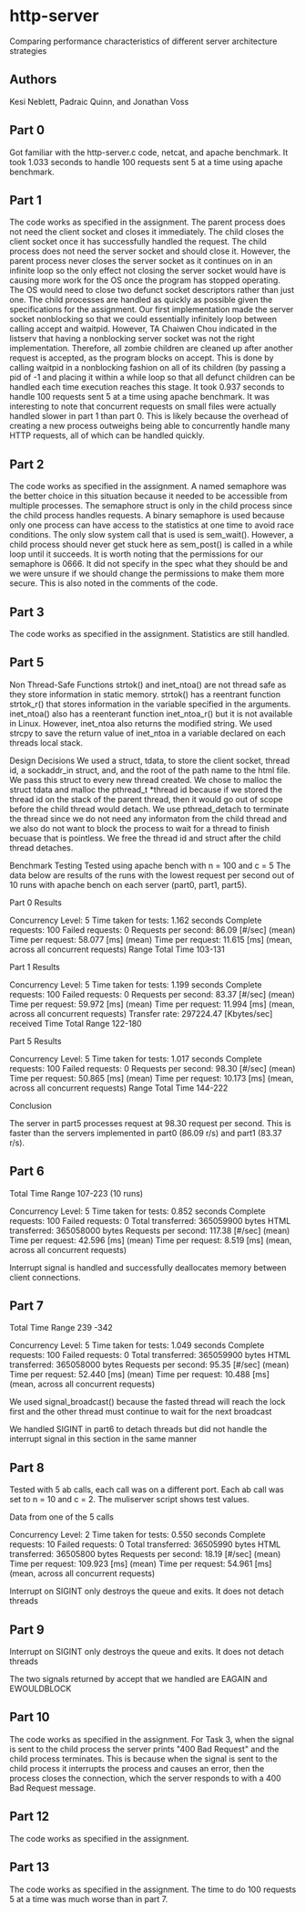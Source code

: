 # http-server
Comparing performance characteristics of different server architecture strategies 

Authors
--------
Kesi Neblett, Padraic Quinn, and Jonathan Voss

Part 0
------
Got familiar with the http-server.c code, netcat, and apache benchmark. It took
1.033 seconds to handle 100 requests sent 5 at a time using apache benchmark.

Part 1
------
The code works as specified in the assignment. The parent process does not need
the client socket and closes it immediately. The child closes the client socket
once it has successfully handled the request. The child process does not need
the server socket and should close it. However, the parent process never closes
the server socket as it continues on in an infinite loop so the only effect not
closing the server socket would have is causing more work for the OS once the 
program has stopped operating. The OS would need to close two defunct socket
descriptors rather than just one. The child processes are handled as quickly as
possible given the specifications for the assignment. Our first implementation 
made the server socket nonblocking so that we could essentially infinitely loop
between calling accept and waitpid. However, TA Chaiwen Chou indicated in the
listserv that having a nonblocking server socket was not the right
implementation. Therefore, all zombie children are cleaned up after another
request is accepted, as the program blocks on accept. This is done by calling 
waitpid in a nonblocking fashion on all of its children (by passing a pid of -1
and placing it within a while loop so that all defunct children can be
handled each time execution reaches this stage. It took 0.937 seconds to handle
100 requests sent 5 at a time using apache benchmark. It was interesting to note
that concurrent requests on small files were actually handled slower in part 1
than part 0. This is likely because the overhead of creating a new process
outweighs being able to concurrently handle many HTTP requests, all of which can
be handled quickly.

Part 2
------
The code works as specified in the assignment. A named semaphore was the better
choice in this situation because it needed to be accessible from multiple
processes. The semaphore struct is only in the child process since the child
process handles requests. A binary semaphore is used because only one process
can have access to the statistics at one time to avoid race conditions. The only
slow system call that is used is sem_wait(). However, a child process should
never get stuck here as sem_post() is called in a while loop until it succeeds.
It is worth noting that the permissions for our semaphore is 0666. It did not
specify in the spec what they should be and we were unsure if we should change
the permissions to make them more secure. This is also noted in the comments of
the code.

Part 3
------
The code works as specified in the assignment. Statistics are still handled.

Part 5
------
Non Thread-Safe Functions
strtok() and inet_ntoa() are not thread safe as they store information in static
memory. strtok() has a reentrant function strtok_r() that stores information in
the variable specified in the arguments. inet_ntoa() also has a reenterant 
function inet_ntoa_r() but it is not available in Linux. However, inet_ntoa also
returns the modified string. We used strcpy to save the return value of
inet_ntoa in a variable declared on each threads local stack. 

Design Decisions
We used a struct, tdata, to store the client socket, thread id, a sockaddr_in
struct, and, and the root of the path name to the html file. We pass this struct
to every new thread created. We chose to malloc the struct tdata and malloc the
pthread_t *thread id because if we stored the thread id on the stack of the 
parent thread, then it would go out of scope before the child thread would 
detach. We use pthread_detach to terminate the thread since we do not need any
informaton from the child thread and we also do not want to block the process to
wait for a thread to finish becuase that is pointless. We free the thread id and
struct after the child thread detaches.

Benchmark Testing
Tested using apache bench with n = 100 and c = 5
The data below are results of the runs with the lowest request per second out
of 10 runs with apache bench on each server (part0, part1, part5).

Part 0 Results

Concurrency Level:      5
Time taken for tests:   1.162 seconds
Complete requests:      100
Failed requests:        0
Requests per second:    86.09 [#/sec] (mean)
Time per request:       58.077 [ms] (mean)
Time per request:       11.615 [ms] (mean, across all concurrent requests)
Range Total Time        103-131

Part 1 Results

Concurrency Level:      5
Time taken for tests:   1.199 seconds
Complete requests:      100
Failed requests:        0
Requests per second:    83.37 [#/sec] (mean)
Time per request:       59.972 [ms] (mean)
Time per request:       11.994 [ms] (mean, across all concurrent requests)
Transfer rate:          297224.47 [Kbytes/sec] received
Time Total Range        122-180

Part 5 Results

Concurrency Level:      5
Time taken for tests:   1.017 seconds
Complete requests:      100
Failed requests:        0
Requests per second:    98.30 [#/sec] (mean)
Time per request:       50.865 [ms] (mean)
Time per request:       10.173 [ms] (mean, across all concurrent requests)
Range Total Time        144-222


Conclusion

The server in part5 processes request at 98.30 request per second. This is
faster than the servers implemented in part0 (86.09 r/s) and part1 (83.37 r/s). 

Part 6
-------

Total Time Range        107-223
(10 runs)

Concurrency Level:      5
Time taken for tests:   0.852 seconds
Complete requests:      100
Failed requests:        0
Total transferred:      365059900 bytes
HTML transferred:       365058000 bytes
Requests per second:    117.38 [#/sec] (mean)
Time per request:       42.596 [ms] (mean)
Time per request:       8.519 [ms] (mean, across all concurrent requests)

Interrupt signal is handled and successfully deallocates memory between
client connections. 

Part 7
-------

Total Time Range        239 -342

Concurrency Level:      5
Time taken for tests:   1.049 seconds
Complete requests:      100
Failed requests:        0
Total transferred:      365059900 bytes
HTML transferred:       365058000 bytes
Requests per second:    95.35 [#/sec] (mean)
Time per request:       52.440 [ms] (mean)
Time per request:       10.488 [ms] (mean, across all concurrent requests)

We used signal_broadcast() because the fasted thread will reach the lock
first and the other thread must continue to wait for the next broadcast

We handled SIGINT in part6 to detach threads but did not handle the interrupt
signal in this section in the same manner

Part 8
-------
Tested with 5 ab calls, each call was on a different port. Each ab call was set
to n = 10 and c = 2. The muliserver script shows test values.

Data from one of the 5 calls

Concurrency Level:      2
Time taken for tests:   0.550 seconds
Complete requests:      10
Failed requests:        0
Total transferred:      36505990 bytes
HTML transferred:       36505800 bytes
Requests per second:    18.19 [#/sec] (mean)
Time per request:       109.923 [ms] (mean)
Time per request:       54.961 [ms] (mean, across all concurrent requests)

Interrupt on SIGINT only destroys the queue and exits. It does not detach
threads


Part 9
------

Interrupt on SIGINT only destroys the queue and exits. It does not detach
threads

The two signals returned by accept that we handled are EAGAIN and
EWOULDBLOCK


Part 10
-------
The code works as specified in the assignment. For Task 3, when the signal
is sent to the child process the server prints "400 Bad Request" and the
child process terminates. This is because when the signal is sent to the
child process it interrupts the process and causes an error, then the
process closes the connection, which the server responds to with a 400 Bad
Request message.

Part 12
-------
The code works as specified in the assignment.

Part 13
-------
The code works as specified in the assignment. The time to do 100 requests 5 at
a time was much worse than in part 7.

